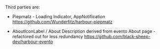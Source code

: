 Third parties are:

+ Piepmatz - Loading Indicator, AppNotification
  https://github.com/Wunderfitz/harbour-piepmatz

+ AboutIconLabel / About Description derived from evento About page - refactored out for less redundancy
  https://github.com/black-sheep-dev/harbour-evento

